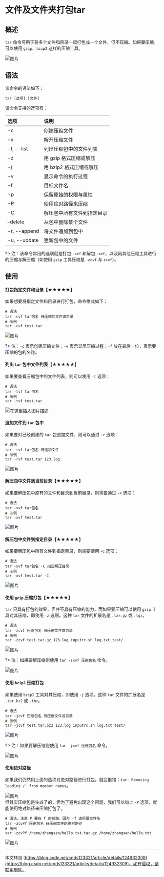 # 文件及文件夹打包tar

概述
---

`tar` 命令可用于将多个文件和目录一起打包成一个文件，但不压缩。如果要压缩，可以使用 `gzip`、`bzip2` 这样的压缩工具。

![图片](../_media/Snipaste_2022-08-17_11-47-56.png ':size=80%')

语法
---

该命令的语法如下：

```
tar [选项] [文件]
```

该命令支持的选项有：

| 选项 | 说明 |
| :-- | :-- |
| \-c | 创建压缩文件 |
| \-x | 解开压缩文件 |
| \-t, --list | 列出压缩包中的文件列表 |
| \-z | 用 gzip 格式压缩或解压 |
| \-j | 用 bzip2 格式压缩或解压 |
| \-v | 显示命令的执行过程 |
| \-f | 目标文件名 |
| \-p | 保留原始的权限与属性 |
| \-P | 使用绝对路径来压缩 |
| \-C | 解压包中所有文件到指定目录 |
| –delete | 从包中删除某个文件 |
| \-r, --append | 将文件追加到包中 |
| \-u, --update | 更新包中的文件 |

?> 注：该命令常用的选项就是打包 `-cvf` 和解包 `-xvf`，以及同其他压缩工具进行的压缩与解压缩（如使用 `gzip` 工具压缩是 `-zcvf` 与 `zxvf`）。

使用
---

#### 打包指定文件和目录【★★★★★】

如果想要将指定文件和目录进行打包，命令格式如下：

```
# 语法
tar -cvf tar包名 待压缩的文件或目录
# 示例
tar -cvf test.tar
```

![图片](../_media/Snipaste_2022-08-17_11-50-38.png ':size=80%')

?> 注：`-c` 表示创建压缩文件；`-v` 表示显示压缩过程；`-f` 放在最后一位，表示要压缩的包的名称。

#### 列出 `tar` 包中文件列表【★★★★★】

如果要查看压缩包中的文件列表，则可以使用 `-t` 选项：

```
# 语法
tar -tvf tar包名
# 示例
tar -tvf test.tar
```

![在这里插入图片描述](../_media/Snipaste_2022-08-17_11-56-05.png ':size=80%')

#### 追加文件到 `tar` 包中

如果要对已经创建的 `tar` 包追加文件，则可以通过 `-r` 选项：

```
# 语法
tar -rvf tar包名 待追加文件
# 示例
tar -rvf test.tar 123.log
```

![图片](../_media/Snipaste_2022-08-17_11-54-11.png ':size=80%')

#### 解压包中文件到当前目录【★★★★★】

如果要解压包中原有的文件和目录到当前目录，则需要通过 `-x` 选项：

```
# 语法
tar -xvf tar包名
# 示例
tar -xvf test.tar
```

![图片](../_media/Snipaste_2022-08-17_11-57-23.png ':size=60%')

#### 解压包中文件到指定目录【★★★★★】

如果要解压包中所有文件到指定目录，则需要使用 `-C` 选项：

```
# 语法
tar -xvf tar包名 -C 指定解压目录
# 示例
tar -xvf test.tar -C
```

![图片](../_media/Snipaste_2022-08-17_11-59-54.png ':size=80%')

#### 使用 `gzip` 压缩打包【★★★★★】

`tar` 只具有打包的效果，但并不具有压缩的能力，而如果要压缩可以使用 `gzip` 工具对其压缩，即使用 `-z` 选项。这种 `tar` 文件的扩展名是 `.tar.gz` 或 `.tgz`。

```
# 语法
tar -zcvf 压缩包名 待压缩文件或目录
# 示例
tar -zcvf test.tar.gz 123.log inputrc.sh log.txt test/
```

![图片](../_media/Snipaste_2022-08-17_12-02-24.png ':size=80%')

?> 注：如果要解压缩则使用 `tar -zxvf 压缩包名` 命令。

![图片](../_media/Snipaste_2022-08-17_12-04-21.png ':size=60%')

#### 使用 `bzip2` 压缩打包

如果使用 `bzip2` 工具对其压缩，即使用 `-j` 选项。这种 `tar` 文件的扩展名是 `.tar.bz2` 或 `.tbz`。

```
# 语法
tar -jcvf 压缩包名 待压缩文件或目录
# 示例
tar -jcvf test.tar.bz2 123.log inputrc.sh log.txt test/
```

![图片](../_media/Snipaste_2022-08-17_12-07-31.png ':size=80%')

?> 注：如果要解压缩则使用 `tar -jxvf 压缩包名` 命令。

![图片](../_media/Snipaste_2022-08-17_12-08-54.png ':size=60%')

#### 使用绝对路径

如果我们仍然用上面的选项对绝对路径进行打包。就会报错：`tar: Removing leading /' from member names`。

![图片](../_media/Snipaste_2022-08-17_12-10-18.png ':size=80%')  
但其实压缩包是生成了的，但为了避免出现这个问题，我们可以加上 `-P` 选项，就能使用绝对路径来压缩打包了。

```
# 语法，注意 P 要在 f 的前面，因为 -f 选项跟文件名
tar -zcvPf 压缩包名 待压缩文件的绝对路径
# 示例
tar -zcvPf /home/zhangsan/hello.txt.tar.gz /home/zhangsan/hello.txt
```

![图片](../_media/Snipaste_2022-08-17_12-11-33.png ':size=80%')

---

本文转自 [https://blog.csdn.net/cnds123321/article/details/124932309](https://blog.csdn.net/cnds123321/article/details/124932309)，如有侵权，请联系删除。
